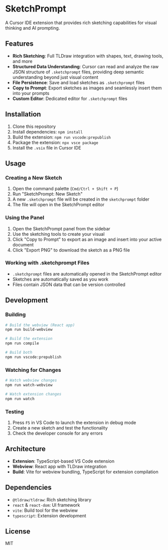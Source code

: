 # SketchPrompt

A Cursor IDE extension that provides rich sketching capabilities for visual thinking and AI prompting.

## Features

- **Rich Sketching**: Full TLDraw integration with shapes, text, drawing tools, and more
- **Structured Data Understanding**: Cursor can read and analyze the raw JSON structure of `.sketchprompt` files, providing deep semantic understanding beyond just visual content
- **File Persistence**: Save and load sketches as `.sketchprompt` files
- **Copy to Prompt**: Export sketches as images and seamlessly insert them into your prompts
- **Custom Editor**: Dedicated editor for `.sketchprompt` files

## Installation

1. Clone this repository
2. Install dependencies: `npm install`
3. Build the extension: `npm run vscode:prepublish`
4. Package the extension: `npx vsce package`
5. Install the `.vsix` file in Cursor IDE

## Usage

### Creating a New Sketch

1. Open the command palette (`Cmd/Ctrl + Shift + P`)
2. Run "SketchPrompt: New Sketch"
3. A new `.sketchprompt` file will be created in the `sketchprompt` folder
4. The file will open in the SketchPrompt editor

### Using the Panel

1. Open the SketchPrompt panel from the sidebar
2. Use the sketching tools to create your visual
3. Click "Copy to Prompt" to export as an image and insert into your active document
4. Click "Export PNG" to download the sketch as a PNG file

### Working with .sketchprompt Files

- `.sketchprompt` files are automatically opened in the SketchPrompt editor
- Sketches are automatically saved as you work
- Files contain JSON data that can be version controlled

## Development

### Building

```bash
# Build the webview (React app)
npm run build-webview

# Build the extension
npm run compile

# Build both
npm run vscode:prepublish
```

### Watching for Changes

```bash
# Watch webview changes
npm run watch-webview

# Watch extension changes
npm run watch
```

### Testing

1. Press `F5` in VS Code to launch the extension in debug mode
2. Create a new sketch and test the functionality
3. Check the developer console for any errors

## Architecture

- **Extension**: TypeScript-based VS Code extension
- **Webview**: React app with TLDraw integration
- **Build**: Vite for webview bundling, TypeScript for extension compilation

## Dependencies

- `@tldraw/tldraw`: Rich sketching library
- `react` & `react-dom`: UI framework
- `vite`: Build tool for the webview
- `typescript`: Extension development

## License

MIT

